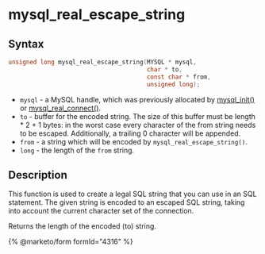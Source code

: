 # mysql\_real\_escape\_string

## Syntax

```c
unsigned long mysql_real_escape_string(MYSQL * mysql,
                                       char * to,
                                       const char * from,
                                       unsigned long);
```

* `mysql` - a MySQL handle, which was previously allocated by [mysql\_init()](mysql_init.md) or [mysql\_real\_connect()](mysql_real_connect.md).
* `to` - buffer for the encoded string. The size of this buffer must be length \* 2 + 1 bytes: in the worst case every character of the from string needs to be escaped. Additionally, a trailing 0 character will be appended.
* `from` - a string which will be encoded by `mysql_real_escape_string()`.
* `long` - the length of the `from` string.

## Description

This function is used to create a legal SQL string that you can use in an SQL statement. The given string is encoded to an escaped SQL string, taking into account the current character set of the connection.

Returns the length of the encoded (to) string.

{% @marketo/form formId="4316" %}

